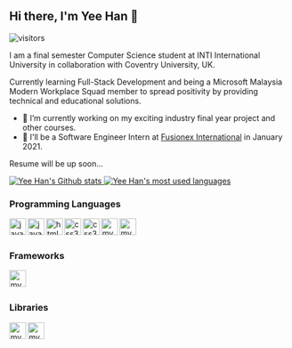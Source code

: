 ## Hi there, I'm Yee Han 👋


![visitors](https://visitor-badge.glitch.me/badge?page_id=cyeehan.visitor-badge)


I am a final semester Computer Science student at INTI International University in collaboration with Coventry University, UK.

Currently learning Full-Stack Development and being a Microsoft Malaysia Modern Workplace Squad member to spread positivity by providing technical and educational solutions.

- 🔭 I’m currently working on my exciting industry final year project and other courses.
- 💼 I'll be a Software Engineer Intern at <a href="https://www.fusionex-international.com/">Fusionex International</a> in January 2021.

Resume will be up soon...


<a href="https://github.com/cyeehan/cyeehan">
  <img src="https://github-readme-stats.vercel.app/api?username=cyeehan&show_icons=true&theme=gruvbox&count_private=true" alt="Yee Han's Github stats" />
</a>

<a href="https://github.com/cyeehan/cyeehan">
  <img src="https://github-readme-stats.vercel.app/api/top-langs/?username=cyeehan&layout=compact&theme=gruvbox" alt="Yee Han's most used languages" />
</a>


### Programming Languages

<img align="left" alt="java" width="30px" src="https://cdn.jsdelivr.net/npm/simple-icons@v3/icons/java.svg" />

<img align="left" alt="javascript" width="30px" src="https://cdn.jsdelivr.net/npm/simple-icons@v3/icons/javascript.svg" />

<img align="left" alt="html5" width="30px" src="https://cdn.jsdelivr.net/npm/simple-icons@v3/icons/html5.svg" />

<img align="left" alt="css3" width="30px" src="https://cdn.jsdelivr.net/npm/simple-icons@v3/icons/css3.svg" />

<img align="left" alt="css3" width="30px" src="https://cdn.jsdelivr.net/npm/simple-icons@v3/icons/sass.svg" />

<img align="left" alt="mysql" width="30px" src="https://cdn.jsdelivr.net/npm/simple-icons@v3/icons/mysql.svg" />

<img align="left" alt="mysql" width="30px" src="https://cdn.jsdelivr.net/npm/simple-icons@3.12.3/icons/graphql.svg" />

<br /><br />


### Frameworks

<img align="left" alt="mysql" width="30px" src="https://cdn.jsdelivr.net/npm/simple-icons@3.12.3/icons/gatsby.svg" />

<br /><br />


### Libraries

<img align="left" alt="mysql" width="30px" src="https://cdn.jsdelivr.net/npm/simple-icons@3.12.3/icons/react.svg" />

<img align="left" alt="mysql" width="30px" src="https://cdn.jsdelivr.net/npm/simple-icons@3.12.3/icons/d3-dot-js.svg" />